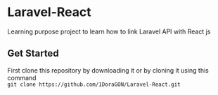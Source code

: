 # Laravel-React

Learning purpose project to learn how to link Laravel API with React js


## Get Started

First clone this repository by downloading it or by cloning it using this command  
`git clone https://github.com/1DoraGON/Laravel-React.git`
